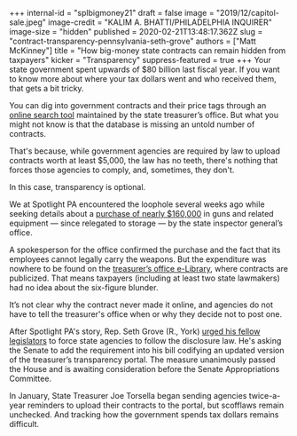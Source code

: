 +++
internal-id = "splbigmoney21"
draft = false
image = "2019/12/capitol-sale.jpeg"
image-credit = "KALIM A. BHATTI/PHILADELPHIA INQUIRER"
image-size = "hidden"
published = 2020-02-21T13:48:17.362Z
slug = "contract-transparency-pennsylvania-seth-grove"
authors = ["Matt McKinney"]
title = "How big-money state contracts can remain hidden from taxpayers"
kicker = "Transparency"
suppress-featured = true
+++
Your state government spent upwards of $80 billion last fiscal year. If you want to know more about where your tax dollars went and who received them, that gets a bit tricky.

You can dig into government contracts and their price tags through an [online search tool](https://www.patreasury.gov/transparency/e-library/) maintained by the state treasurer’s office. But what you might not know is that the database is missing an untold number of contracts.

That's because, while government agencies are required by law to upload contracts worth at least $5,000, the law has no teeth, there's nothing that forces those agencies to comply, and, sometimes, they don't.

In this case, transparency is optional.

We at Spotlight PA encountered the loophole several weeks ago while seeking details about a [purchase of nearly $160,000](https://lesspage.com/news/2020/01/pennsylvania-inspector-general-watchdog-waste-guns-ammo/) in guns and related equipment — since relegated to storage — by the state inspector general’s office.

A spokesperson for the office confirmed the purchase and the fact that its employees cannot legally carry the weapons. But the expenditure was nowhere to be found on the [treasurer’s office e-Library](https://www.patreasury.gov/transparency/e-library/), where contracts are publicized. That means taxpayers (including at least two state lawmakers) had no idea about the six-figure blunder.

It’s not clear why the contract never made it online, and agencies do not have to tell the treasurer's office when or why they decide not to post one.

After Spotlight PA's story, Rep. Seth Grove (R., York) [urged his fellow legislators](https://lesspage.com/news/2020/02/pennsylvania-contracts-transparency-portal/) to force state agencies to follow the disclosure law. He's asking the Senate to add the requirement into his bill codifying an updated version of the treasurer’s transparency portal. The measure unanimously passed the House and is awaiting consideration before the Senate Appropriations Committee.

In January, State Treasurer Joe Torsella began sending agencies twice-a-year reminders to upload their contracts to the portal, but scofflaws remain unchecked. And tracking how the government spends tax dollars remains difficult.
